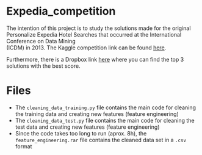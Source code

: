 # Expedia_competition
The intention of this project is to study the solutions made for the original Personalize Expedia Hotel Searches that occurred at the International Conference on Data Mining\
(ICDM) in 2013. The Kaggle competition link can be found [here](https://www.kaggle.com/c/expedia-personalized-sort/data).

Furthermore, there is a Dropbox link [here](https://www.dropbox.com/sh/5kedakjizgrog0y/_LE_DFCA7J/ICDM_2013) where you can find the top 3 solutions with the best score.

# Files
- The `cleaning_data_training.py` file contains the main code for cleaning the training data and creating new features (feature engineering)
- The `cleaning_data_test.py` file contains the main code for cleaning the test data and creating new features (feature engineering)
- Since the code takes too long to run (aprox. 8h), the `feature_engineering.rar` file contains the cleaned data set in  a `.csv` format

